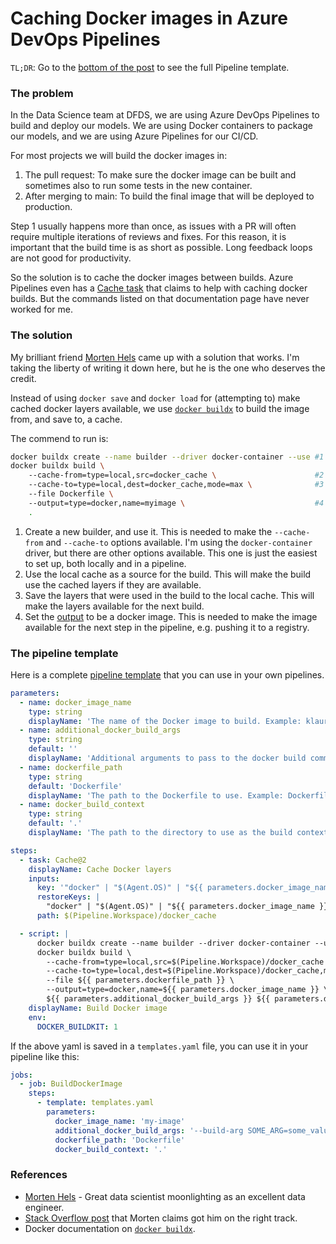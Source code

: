 # Caching Docker images in Azure DevOps Pipelines

`TL;DR`: Go to the [bottom of the post](#the-pipeline-template) to see the full Pipeline template.

### The problem

In the Data Science team at DFDS, we are using Azure DevOps Pipelines to build and deploy our models.
We are using Docker containers to package our models, and we are using Azure Pipelines for our CI/CD.

For most projects we will build the docker images in:

1. The pull request: To make sure the docker image can be built and sometimes also to run some tests in the new container.
2. After merging to main: To build the final image that will be deployed to production.

Step 1 usually happens more than once, as issues with a PR will often require multiple iterations of reviews and fixes.
For this reason, it is important that the build time is as short as possible. Long feedback loops are not good for productivity.

So the solution is to cache the docker images between builds. Azure Pipelines even has a [Cache task](https://learn.microsoft.com/en-us/azure/devops/pipelines/release/caching?view=azure-devops#docker-images) that claims to help with caching docker builds.
But the commands listed on that documentation page have never worked for me.

### The solution

My brilliant friend [Morten Hels](https://www.linkedin.com/in/morten-hels/) came up with a solution that works.
I'm taking the liberty of writing it down here, but he is the one who deserves the credit.

Instead of using `docker save` and `docker load` for (attempting to) make cached docker layers available, we use [`docker buildx`](https://docs.docker.com/engine/reference/commandline/buildx/) to build the image from, and save to, a cache.

The commend to run is:

```bash
docker buildx create --name builder --driver docker-container --use #1
docker buildx build \                                               
    --cache-from=type=local,src=docker_cache \                      #2
    --cache-to=type=local,dest=docker_cache,mode=max \              #3
    --file Dockerfile \                                             
    --output=type=docker,name=myimage \                             #4
    .
```

1. Create a new builder, and use it. This is needed to make the `--cache-from` and `--cache-to` options available. I'm using the `docker-container` driver, but there are other options available. This one is just the easiest to set up, both locally and in a pipeline.
2. Use the local cache as a source for the build. This will make the build use the cached layers if they are available.
3. Save the layers that were used in the build to the local cache. This will make the layers available for the next build.
4. Set the [output](https://docs.docker.com/engine/reference/commandline/buildx_build/#output) to be a docker image. This is needed to make the image available for the next step in the pipeline, e.g. pushing it to a registry.

### The pipeline template

Here is a complete [pipeline template](https://learn.microsoft.com/en-us/azure/devops/pipelines/process/templates?view=azure-devops) that you can use in your own pipelines.

```yaml
parameters:
  - name: docker_image_name
    type: string
    displayName: 'The name of the Docker image to build. Example: klaur-testing.'
  - name: additional_docker_build_args
    type: string
    default: ''
    displayName: 'Additional arguments to pass to the docker build command. Example: --build-arg SOME_ARG=some_value.'
  - name: dockerfile_path
    type: string
    default: 'Dockerfile'
    displayName: 'The path to the Dockerfile to use. Example: Dockerfile.'
  - name: docker_build_context
    type: string
    default: '.'
    displayName: 'The path to the directory to use as the build context. Example: .'

steps:
  - task: Cache@2
    displayName: Cache Docker layers
    inputs:
      key: '"docker" | "$(Agent.OS)" | "${{ parameters.docker_image_name }}" | ${{ parameters.dockerfile_path }}'
      restoreKeys: |
        "docker" | "$(Agent.OS)" | "${{ parameters.docker_image_name }}"
      path: $(Pipeline.Workspace)/docker_cache

  - script: |
      docker buildx create --name builder --driver docker-container --use
      docker buildx build \
        --cache-from=type=local,src=$(Pipeline.Workspace)/docker_cache \
        --cache-to=type=local,dest=$(Pipeline.Workspace)/docker_cache,mode=max \
        --file ${{ parameters.dockerfile_path }} \
        --output=type=docker,name=${{ parameters.docker_image_name }} \
        ${{ parameters.additional_docker_build_args }} ${{ parameters.docker_build_context }}
    displayName: Build Docker image
    env:
      DOCKER_BUILDKIT: 1
```

If the above yaml is saved in a `templates.yaml` file, you can use it in your pipeline like this:

```yaml
jobs:
  - job: BuildDockerImage
    steps:
      - template: templates.yaml
        parameters:
          docker_image_name: 'my-image'
          additional_docker_build_args: '--build-arg SOME_ARG=some_value'
          dockerfile_path: 'Dockerfile'
          docker_build_context: '.'
```

### References

- [Morten Hels](https://www.linkedin.com/in/morten-hels/) - Great data scientist moonlighting as an excellent data engineer.
- [Stack Overflow post](https://stackoverflow.com/a/69198252) that Morten claims got him on the right track.
- Docker documentation on [`docker buildx`](https://docs.docker.com/engine/reference/commandline/buildx/).
